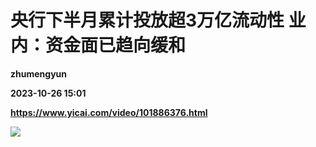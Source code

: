 # 央行下半月累计投放超3万亿流动性 业内：资金面已趋向缓和
**zhumengyun**

**2023-10-26 15:01**

**https://www.yicai.com/video/101886376.html**

![](http://imgcdn.yicai.com/vms-new/2023/10/a97ce974-6fda-435d-aa5f-ac6952a4c720_bXhG.jpg)